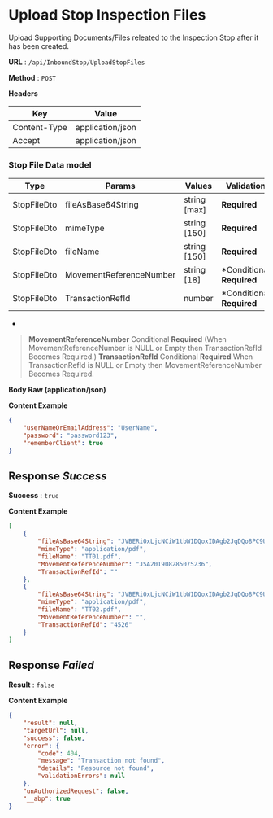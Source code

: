
# Upload Stop Inspection Files

Upload Supporting Documents/Files releated to the Inspection Stop after it has been created.


**URL** : `/api/InboundStop/UploadStopFiles`

**Method** : `POST`

**Headers**

| Key | Value |
|--------------|--------------|
| Content-Type | application/json  |
| Accept | application/json |


### Stop File Data model
| Type| Params| Values| Validation |
|--------------|---------- |-------------- |------------ |
|StopFileDto|fileAsBase64String|string [max]|**Required**|
|StopFileDto|mimeType|string [150]|**Required**|
|StopFileDto|fileName|string [150]|**Required**|
|StopFileDto|MovementReferenceNumber|string [18]|*Conditional **Required**|
|StopFileDto|TransactionRefId|number|*Conditional **Required**|

*
> **MovementReferenceNumber**  Conditional **Required** (When MovementReferenceNumber is NULL or Empty then TransactionRefId Becomes Required.)
> **TransactionRefId**  Conditional **Required** When TransactionRefId is NULL or Empty then MovementReferenceNumber Becomes Required.

**Body Raw (application/json)**

**Content Example**

```json
{
    "userNameOrEmailAddress": "UserName",
    "password": "password123",
    "rememberClient": true
}
```

## Response *Success* 
**Success** : `true`

**Content Example**

```json
[
    {
        "fileAsBase64String": "JVBERi0xLjcNCiW1tbW1DQoxIDAgb2JqDQo8PC9UeXBlL0NhdGFsb2cvUGL1ZpZXdlclByZW=...",
        "mimeType": "application/pdf",
        "fileName": "TT01.pdf",
        "MovementReferenceNumber": "JSA201908285075236",
        "TransactionRefId": ""
    },
    {
        "fileAsBase64String": "JVBERi0xLjcNCiW1tbW1DQoxIDAgb2JqDQo8PC9UeXBlL0NhdGFsb2cvUGFnZXMgMiAwIFIvT=...",
        "mimeType": "application/pdf",
        "fileName": "TT02.pdf",
        "MovementReferenceNumber": "",
        "TransactionRefId": "4526"
    }
]
```


## Response *Failed*
**Result** : `false`

**Content Example**

```json
{
    "result": null,
    "targetUrl": null,
    "success": false,
    "error": {
        "code": 404,
        "message": "Transaction not found",
        "details": "Resource not found",
        "validationErrors": null
    },
    "unAuthorizedRequest": false,
    "__abp": true
}
```

